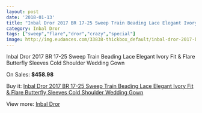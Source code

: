 ```yaml
---
layout: post
date: '2018-01-13'
title: "Inbal Dror 2017 BR 17-25 Sweep Train Beading Lace Elegant Ivory Fit & Flare Butterfly Sleeves Cold Shoulder Wedding Gown"
category: Inbal Dror
tags: ["sweep","flare","dror","crazy","special"]
image: http://img.eudances.com/33838-thickbox_default/inbal-dror-2017-br-17-25-sweep-train-beading-lace-elegant-ivory-fit-flare-butterfly-sleeves-cold-shoulder-wedding-gown.jpg
---
```

Inbal Dror 2017 BR 17-25 Sweep Train Beading Lace Elegant Ivory Fit & Flare Butterfly Sleeves Cold Shoulder Wedding Gown

On Sales: **$458.98**
<a href="https://www.eudances.com/en/inbal-dror/10303-inbal-dror-2017-br-17-25-sweep-train-beading-lace-elegant-ivory-fit-flare-butterfly-sleeves-cold-shoulder-wedding-gown.html"><amp-img layout="responsive" width="600" height="600" src="//img.eudances.com/33838-thickbox_default/inbal-dror-2017-br-17-25-sweep-train-beading-lace-elegant-ivory-fit-flare-butterfly-sleeves-cold-shoulder-wedding-gown.jpg" alt="Inbal Dror 2017 BR 17-25 Sweep Train Beading Lace Elegant Ivory Fit & Flare Butterfly Sleeves Cold Shoulder Wedding Gown 0" /></a>
<a href="https://www.eudances.com/en/inbal-dror/10303-inbal-dror-2017-br-17-25-sweep-train-beading-lace-elegant-ivory-fit-flare-butterfly-sleeves-cold-shoulder-wedding-gown.html"><amp-img layout="responsive" width="600" height="600" src="//img.eudances.com/33841-thickbox_default/inbal-dror-2017-br-17-25-sweep-train-beading-lace-elegant-ivory-fit-flare-butterfly-sleeves-cold-shoulder-wedding-gown.jpg" alt="Inbal Dror 2017 BR 17-25 Sweep Train Beading Lace Elegant Ivory Fit & Flare Butterfly Sleeves Cold Shoulder Wedding Gown 1" /></a>
<a href="https://www.eudances.com/en/inbal-dror/10303-inbal-dror-2017-br-17-25-sweep-train-beading-lace-elegant-ivory-fit-flare-butterfly-sleeves-cold-shoulder-wedding-gown.html"><amp-img layout="responsive" width="600" height="600" src="//img.eudances.com/33840-thickbox_default/inbal-dror-2017-br-17-25-sweep-train-beading-lace-elegant-ivory-fit-flare-butterfly-sleeves-cold-shoulder-wedding-gown.jpg" alt="Inbal Dror 2017 BR 17-25 Sweep Train Beading Lace Elegant Ivory Fit & Flare Butterfly Sleeves Cold Shoulder Wedding Gown 2" /></a>
<a href="https://www.eudances.com/en/inbal-dror/10303-inbal-dror-2017-br-17-25-sweep-train-beading-lace-elegant-ivory-fit-flare-butterfly-sleeves-cold-shoulder-wedding-gown.html"><amp-img layout="responsive" width="600" height="600" src="//img.eudances.com/33839-thickbox_default/inbal-dror-2017-br-17-25-sweep-train-beading-lace-elegant-ivory-fit-flare-butterfly-sleeves-cold-shoulder-wedding-gown.jpg" alt="Inbal Dror 2017 BR 17-25 Sweep Train Beading Lace Elegant Ivory Fit & Flare Butterfly Sleeves Cold Shoulder Wedding Gown 3" /></a>

Buy it: [Inbal Dror 2017 BR 17-25 Sweep Train Beading Lace Elegant Ivory Fit & Flare Butterfly Sleeves Cold Shoulder Wedding Gown](https://www.eudances.com/en/inbal-dror/10303-inbal-dror-2017-br-17-25-sweep-train-beading-lace-elegant-ivory-fit-flare-butterfly-sleeves-cold-shoulder-wedding-gown.html "Inbal Dror 2017 BR 17-25 Sweep Train Beading Lace Elegant Ivory Fit & Flare Butterfly Sleeves Cold Shoulder Wedding Gown")

View more: [Inbal Dror](https://www.eudances.com/en/168-inbal-dror "Inbal Dror")